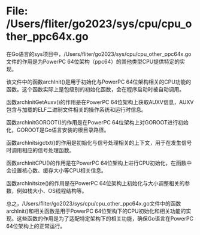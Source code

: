 # File: /Users/fliter/go2023/sys/cpu/cpu_other_ppc64x.go

在Go语言的sys项目中，/Users/fliter/go2023/sys/cpu/cpu_other_ppc64x.go文件的作用是为PowerPC 64位架构（ppc64）的其他类型CPU提供特定的实现。

该文件中的函数archInit()是用于初始化与PowerPC 64位架构相关的CPU功能的函数。这个函数实际上是包级别的初始化函数，会在程序启动时被自动调用。

函数archInitGetAuxv()的作用是在PowerPC 64位架构上获取AUXV信息，AUXV包含与加载的ELF二进制文件相关的操作系统和运行时信息。

函数archInitGOROOT()的作用是在PowerPC 64位架构上对GOROOT进行初始化，GOROOT是Go语言安装的根目录路径。

函数archInitsigctxt()的作用是初始化与信号处理相关的上下文，用于在发生信号时调用相应的信号处理函数。

函数archInitCPU()的作用是在PowerPC 64位架构上进行CPU初始化，在函数中会设置核心数、缓存大小等CPU相关信息。

函数archInitsize()的作用是在PowerPC 64位架构上初始化与大小调整相关的参数，例如栈大小、OS线程结构等。

总之，/Users/fliter/go2023/sys/cpu/cpu_other_ppc64x.go文件中的函数archInit()和相关函数是用于PowerPC 64位架构下的CPU初始化和相关功能的实现。这些函数的作用是为了适配特定架构下的相关功能，确保Go语言在PowerPC 64位架构上的正常运行。

